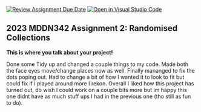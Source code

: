 [![Review Assignment Due Date](https://classroom.github.com/assets/deadline-readme-button-8d59dc4de5201274e310e4c54b9627a8934c3b88527886e3b421487c677d23eb.svg)](https://classroom.github.com/a/TMOxyln0)
[![Open in Visual Studio Code](https://classroom.github.com/assets/open-in-vscode-c66648af7eb3fe8bc4f294546bfd86ef473780cde1dea487d3c4ff354943c9ae.svg)](https://classroom.github.com/online_ide?assignment_repo_id=10726633&assignment_repo_type=AssignmentRepo)
## 2023 MDDN342 Assignment 2: Randomised Collections
**This is where you talk about your project!**

Done some Tidy up and changed a couple things to my code. Made both the face eyes move/change places now as well. Finally mananged to fix the dots poping out. Had to change a bit of how I wanted it to look to fit but could fix if I played around more I rekon. Overall I liked how this project has turned out, do wish I could work on a couple bits more but im happy this one didnt have as much stuff ups I had in the previous one (tho still as fun to do). 